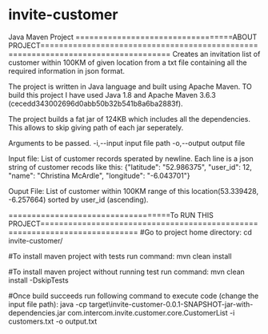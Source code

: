 # invite-customer
Java Maven Project
==================================ABOUT PROJECT==================================================================================
Creates an invitation list of customer within 100KM of given location from a txt file containing all the required information in json format.

The project is written in Java language and built using Apache Maven.
TO build this project I have used Java 1.8 and Apache Maven 3.6.3 (cecedd343002696d0abb50b32b541b8a6ba2883f).

The project builds a fat jar of 124KB which includes all the dependencies. This allows to skip giving path of each jar seperately.

Arguments to be passed.
 -i,--input <arg>    input file path
 -o,--output <arg>   output file

Input file: List of customer records sperated by newline. Each line is a json string of customer recods like this: {"latitude": "52.986375", "user_id": 12, "name": "Christina McArdle", "longitude": "-6.043701"}

Ouput File: List of customer within 100KM range of this location(53.339428, -6.257664) sorted by user_id (ascending).

===================================To RUN THIS PROJECT===========================================================================
#Go to project home directory:
cd invite-customer/

#To install maven project with tests run command: 
mvn clean install

#To install maven project without running test run command:
mvn clean install -DskipTests

#Once build succeeds run following command to execute code (change the input file path):
java -cp target\invite-customer-0.0.1-SNAPSHOT-jar-with-dependencies.jar com.intercom.invite.customer.core.CustomerList -i customers.txt -o output.txt

